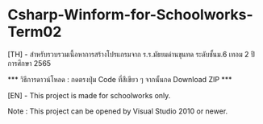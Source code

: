 # Csharp-Winform-for-Schoolworks-Term02
[TH] - สำหรับรวบรวมเนื้อหาการสร้างโปรแกรมจาก ร.ร.มัธยมด่านขุนทด ระดับชั้นม.6 เทอม 2 ปีการศึกษา 2565

*** วิธีการดาวน์โหลด : กดตรงปุ่ม Code ที่สีเขียว ๆ จากนั้นกด Download ZIP ***

[EN] - This project is made for schoolworks only. 

Note : This project can be opened by Visual Studio 2010 or newer.
